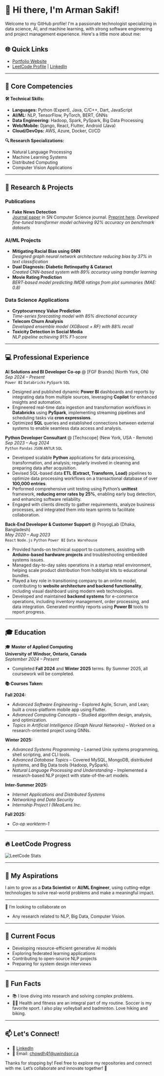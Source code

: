 # 👋 Hi there, I'm Arman Sakif!  

Welcome to my GitHub profile! I'm a passionate technologist specializing in data science, AI, and machine learning, with strong software engineering and project management experience. Here's a little more about me:  


## 🌐 Quick Links
- [Portfolio Website](https://armansakif.vercel.app/)
- [LeetCode Profile](https://leetcode.com/u/arman09/) | [LinkedIn](https://linkedin.com/in/arman-sakif-09)


---

## 🚀 Core Competencies
**🛠️ Technical Skills:**
- **Languages:** Python (Expert), Java, C/C++, Dart, JavaScript
- **AI/ML:** NLP, TensorFlow, PyTorch, BERT, GNNs
- **Data Engineering:** Hadoop, Spark, PySpark, Big Data Processing
- **Web/Mobile:** Django, React, Flutter, Android (Java)
- **Cloud/DevOps:** AWS, Azure, Docker, CI/CD

**🔍 Research Specializations:**
- Natural Language Processing
- Machine Learning Systems
- Distributed Computing
- Computer Vision Applications

---

## 🧪 Research & Projects
### Publications
- **Fake News Detection**  
  [Journal paper](https://doi.org/10.1007/s42979-025-04398-z) in SN Computer Science journal. [Preprint here](https://arxiv.org/pdf/2307.06979).
  *Developed fine-tuned transformer model achieving 92% accuracy on benchmark datasets*

### AI/ML Projects
- **Mitigating Racial Bias using GNN**  
  *Designed graph neural network architecture reducing bias by 37% in text classification*
- **Dual Diagnosis: Diabetic Retinopathy & Cataract**  
  *Created CNN-based system with 89% accuracy using transfer learning*
- **Movie Rating Prediction**  
  *BERT-based model predicting IMDB ratings from plot summaries (MAE: 0.8)*

### Data Science Applications
- **Cryptocurrency Value Prediction**  
  *Time-series forecasting model with 85% directional accuracy*
- **Telecom Churn Analysis**  
  *Developed ensemble model (XGBoost + RF) with 88% recall*
- **Toxicity Detection in Social Media**  
  *NLP pipeline achieving 91% F1-score*

---

## 💻 Professional Experience
**AI Solutions and BI Developer Co-op** @ [FGF Brands] (North York, ON)  
*Sep 2024 – Present*  
`Power BI` `Databricks` `PySpark` `SQL`

- Designed and published dynamic **Power BI** dashboards and reports by integrating data from multiple sources, leveraging **Copilot** for enhanced insights and automation.
- Engineered real-time data ingestion and transformation workflows in **Databricks** using **PySpark**, implementing streaming pipelines and scheduling tasks via **cron expressions**.
- Optimized **SQL** queries and established connections between external systems to enable seamless data access and analysis.

**Python Developer Consultant** @ [Techscope] (New York, USA - Remote)  
*Sep 2023 – Aug 2024*  
`Python` `Pandas` `JSON` `ANTLR` `SQL`

- Developed scalable **Python** applications for data processing, transformation, and analysis; regularly involved in cleaning and preparing data after acquisition.
- Devised SQL-based data **ETL (Extract, Transform, Load)** pipelines to optimize data processing workflows on a transactional database of over **100,000 entries**.
- Performed comprehensive unit testing using Python’s **unittest** framework, **reducing error rates by 25%**, enabling early bug detection, and enhancing software reliability.
- Engaged with clients directly to gather requirements, analyze business processes, and integrated them into team sprints to facilitate collaboration.

**Back-End Developer & Customer Support** @ ProyogLab (Dhaka, Bangladesh)  
*May 2020 – Aug 2023*  
`React` `Node.js` `Python` `Power BI` `Data Warehouse`

- Provided hands-on technical support to customers, assisting with **Arduino-based hardware projects** and troubleshooting embedded systems issues.
- Managed day-to-day sales operations in a startup retail environment, helping scale product distribution from hobbyist kits to educational bundles.
- Played a key role in transitioning company to an online model, contributing to **website architecture and backend functionality**, including visual dashboard using modern web technologies.
- Developed and maintained **backend systems** for e-commerce operations, including inventory management, order processing, and data integration. Generated monthly reports using **Power BI** tools to report progress.


---


## 🎓 Education  
🎓 **Master of Applied Computing**  
**University of Windsor, Ontario, Canada**  
*September 2024 – Present*  
- Completed **Fall 2024** and **Winter 2025** terms. By Summer 2025, all coursework will be completed.  

**📚 Courses Taken:**  

**Fall 2024:**  
- *Advanced Software Engineering* – Explored Agile, Scrum, and Lean; built a cross-platform mobile app using Flutter.  
- *Advanced Computing Concepts* – Studied algorithm design, analysis, and optimization.  
- *Topics in Artificial Intelligence (Graph Neural Networks)* – Worked on a research-oriented project using GNNs.

**Winter 2025:**  
- *Advanced Systems Programming* – Learned Unix systems programming, shell scripting, and CLI tools.  
- *Advanced Database Topics* – Covered MySQL, MongoDB, distributed systems, and Big Data tools (Hadoop, PySpark).  
- *Natural Language Processing and Understanding* – Implemented a research-based NLP project with state-of-the-art models.

**Inter-Summer 2025:**  
- *Internet Applications and Distributed Systems*  
- *Networking and Data Security*  
- *Internship Project I (MealLens Inc.*

**Fall 2025:**  
- *Co-op workterm-1* 

---

## 🔥 LeetCode Progress
![LeetCode Stats](https://leetcard.jacoblin.cool/arman09?theme=dark&font=Karma&ext=contest)

---

## 🎯 My Aspirations  
I aim to grow as a **Data Scientist** or **AI/ML Engineer**, using cutting-edge technologies to solve real-world problems and make a meaningful impact.  

---

👯 I’m looking to collaborate on 
- Any research related to NLP, Big Data, Computer Vision. 

---

## 🌱 Current Focus
- Developing resource-efficient generative AI models
- Exploring federated learning applications
- Contributing to open-source NLP projects
- Preparing for system design interviews

---

## 🌟 Fun Facts  
- 📚 I love diving into research and solving complex problems.  
- 🏋️‍♂️ Health and fitness are an integral part of my routine. Soccer is my favorite sport. I also play volleyball and badminton. Love hiking and biking. 

---

## 📫 Let's Connect!  
- 💼 [LinkedIn](https://linkedin.com/in/arman-sakif-09)  
- 📧 Email: chowdh4f@uwindsor.ca 

Thanks for stopping by! Feel free to explore my repositories and connect with me. Let’s collaborate and innovate together! 🚀  
